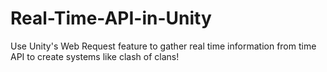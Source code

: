 # Real-Time-API-in-Unity
Use Unity's Web Request feature to gather real time information from time API to create systems like clash of clans!
